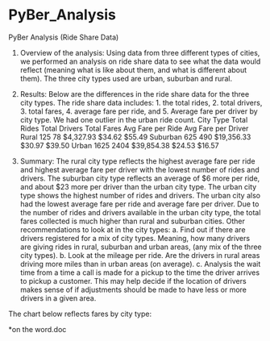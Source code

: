 # PyBer_Analysis
PyBer Analysis (Ride Share Data)

1.	Overview of the analysis:
Using data from three different types of cities, we performed an analysis on ride share data to see what the data would reflect (meaning what is like about them, and what is different about them).  The three city types used are urban, suburban and rural.   

2.	Results:
Below are the differences in the ride share data for the three city types.  The ride share data includes: 1. the total rides, 2. total drivers, 3. total fares, 4. average fare per ride, and 5.  Average fare per driver by city type.  We had one outlier in the urban ride count. 
       City Type	Total Rides	Total Drivers	Total Fares	Avg Fare per Ride	Avg Fare per Driver
       Rural	        125	       78	          $4,327.93	     $34.62 	           $55.49 
       Suburban	 625	      490	          $19,356.33	     $30.97 	           $39.50 
       Urban	       1625	     2404	          $39,854.38	     $24.53 	           $16.57 

3.	Summary:
The rural city type reflects the highest average fare per ride and highest average fare per driver with the lowest number of rides and drivers.  The suburban city type reflects an average of $6 more per ride, and about $23 more per driver than the urban city type.  The urban city type shows the highest number of rides and drivers.  The urban city also had the lowest average fare per ride and average fare per driver.  Due to the number of rides and drivers available in the urban city type, the total fares collected is much higher than rural and suburban cities.  Other recommendations to look at in the city types:
a.  Find out if there are drivers registered for a mix of city types.  Meaning, how many drivers are giving rides in rural, suburban and urban areas, (any mix of the three city types).
b.  Look at the mileage per ride.  Are the drivers in rural areas driving more miles than in urban areas (on average).
c.  Analysis the wait time from a time a call is made for a pickup to the time the driver arrives to pickup a customer.  This may help decide if the location of drivers makes sense of if adjustments should be made to have less or more drivers in a given area.

The chart below reflects fares by city type:
 
  *on the word.doc

